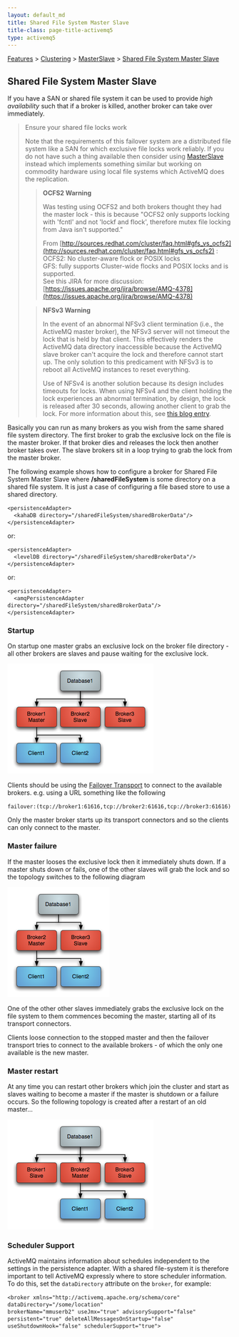 ```yaml
---
layout: default_md
title: Shared File System Master Slave 
title-class: page-title-activemq5
type: activemq5
---
```


[Features](features) > [Clustering](clustering) > [MasterSlave](masterslave) > [Shared File System Master Slave](shared-file-system-master-slave) 

Shared File System Master Slave
-------------------------------

If you have a SAN or shared file system it can be used to provide _high availability_ such that if a broker is killed, another broker can take over immediately.

> Ensure your shared file locks work
> 
> Note that the requirements of this failover system are a distributed file system like a SAN for which exclusive file locks work reliably. If you do not have such a thing available then consider using [MasterSlave](masterslave) instead which implements something similar but working on commodity hardware using local file systems which ActiveMQ does the replication.
> 
> > **OCFS2 Warning**
> > 
> > Was testing using OCFS2 and both brokers thought they had the master lock - this is because "OCFS2 only supports locking with 'fcntl' and not 'lockf and flock', therefore mutex file locking from Java isn't supported."
> > 
> > From [http://sources.redhat.com/cluster/faq.html#gfs_vs_ocfs2](http://sources.redhat.com/cluster/faq.html#gfs_vs_ocfs2) :  
> > OCFS2: No cluster-aware flock or POSIX locks  
> > GFS: fully supports Cluster-wide flocks and POSIX locks and is supported.  
> > See this JIRA for more discussion: [https://issues.apache.org/jira/browse/AMQ-4378](https://issues.apache.org/jira/browse/AMQ-4378)
> 
> > **NFSv3 Warning**
> > 
> > In the event of an abnormal NFSv3 client termination (i.e., the ActiveMQ master broker), the NFSv3 server will not timeout the lock that is held by that client. This effectively renders the ActiveMQ data directory inaccessible because the ActiveMQ slave broker can't acquire the lock and therefore cannot start up. The only solution to this predicament with NFSv3 is to reboot all ActiveMQ instances to reset everything.
> > 
> > Use of NFSv4 is another solution because its design includes timeouts for locks. When using NFSv4 and the client holding the lock experiences an abnormal termination, by design, the lock is released after 30 seconds, allowing another client to grab the lock. For more information about this, see [this blog entry](http://blogs.netapp.com/eislers_nfs_blog/2008/07/part-i-since-nf.html).

Basically you can run as many brokers as you wish from the same shared file system directory. The first broker to grab the exclusive lock on the file is the master broker. If that broker dies and releases the lock then another broker takes over. The slave brokers sit in a loop trying to grab the lock from the master broker.

The following example shows how to configure a broker for Shared File System Master Slave where **/sharedFileSystem** is some directory on a shared file system. It is just a case of configuring a file based store to use a shared directory.
```
<persistenceAdapter>
  <kahaDB directory="/sharedFileSystem/sharedBrokerData"/>
</persistenceAdapter>
```
or:
```
<persistenceAdapter>
  <levelDB directory="/sharedFileSystem/sharedBrokerData"/>
</persistenceAdapter>
```
or:
```
<persistenceAdapter>
  <amqPersistenceAdapter directory="/sharedFileSystem/sharedBrokerData"/>
</persistenceAdapter>
```
### Startup

On startup one master grabs an exclusive lock on the broker file directory - all other brokers are slaves and pause waiting for the exclusive lock.

![](assets/img/Startup.png)

Clients should be using the [Failover Transport](failover-transport-reference) to connect to the available brokers. e.g. using a URL something like the following
```
failover:(tcp://broker1:61616,tcp://broker2:61616,tcp://broker3:61616)
```
Only the master broker starts up its transport connectors and so the clients can only connect to the master.

### Master failure

If the master looses the exclusive lock then it immediately shuts down. If a master shuts down or fails, one of the other slaves will grab the lock and so the topology switches to the following diagram

![](assets/img/MasterFailed.png)

One of the other other slaves immediately grabs the exclusive lock on the file system to them commences becoming the master, starting all of its transport connectors.

Clients loose connection to the stopped master and then the failover transport tries to connect to the available brokers - of which the only one available is the new master.

### Master restart

At any time you can restart other brokers which join the cluster and start as slaves waiting to become a master if the master is shutdown or a failure occurs. So the following topology is created after a restart of an old master...

![](assets/img/MasterRestarted.png)

### Scheduler Support

ActiveMQ maintains information about schedules independent to the settings in the persistence adapter. With a shared file-system it is therefore important to tell ActiveMQ expressly where to store scheduler information. To do this, set the `dataDirectory` attribute on the `broker`, for example:
```
<broker xmlns="http://activemq.apache.org/schema/core"
dataDirectory="/some/location"
brokerName="mmuserb2" useJmx="true" advisorySupport="false"
persistent="true" deleteAllMessagesOnStartup="false"
useShutdownHook="false" schedulerSupport="true">
```
